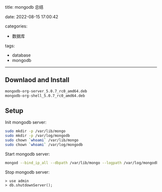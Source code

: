 title: mongodb 总结

date: 2022-08-15 17:00:42

categories:
- 数据库

tags:
- database
- mongodb
---

## Downlaod and Install

```bash
mongodb-org-server_5.0.7_rc0_amd64.deb
mongodb-org-shell_5.0.7_rc0_amd64.deb
```

## Setup
Init mongodb server:
```bash
sudo mkdir -p /var/lib/mongo
sudo mkdir -p /var/log/mongodb
sudo chown `whoami` /var/lib/mongo
sudo chown `whoami` /var/log/mongodb
```

Start mongodb server:
```bash
mongod --bind_ip_all --dbpath /var/lib/mongo --logpath /var/log/mongodb/mongod.log --fork
```

Stop mongodb server:
```mongodb
> use admin
> db.shutdownServer();
```

